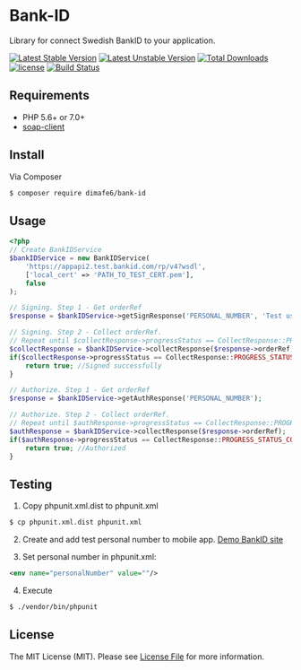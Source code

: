 Bank-ID
=======

Library for connect Swedish BankID to your application.

[![Latest Stable Version](https://poser.pugx.org/dimafe6/bank-id/v/stable)](https://packagist.org/packages/dimafe6/bank-id)
[![Latest Unstable Version](https://poser.pugx.org/dimafe6/bank-id/v/unstable)](https://packagist.org/packages/dimafe6/bank-id)
[![Total Downloads](https://poser.pugx.org/dimafe6/bank-id/downloads)](https://packagist.org/packages/dimafe6/bank-id)
[![license](https://img.shields.io/github/license/mashape/apistatus.svg)](LICENSE.md)
[![Build Status](https://travis-ci.org/dimafe6/bank-id.svg?branch=dev)](https://travis-ci.org/dimafe6/bank-id)

## Requirements

* PHP 5.6+ or 7.0+
* [soap-client](http://php.net/manual/ru/class.soapclient.php)

## Install

Via Composer

``` bash
$ composer require dimafe6/bank-id
```

## Usage

```php
<?php
// Create BankIDService
$bankIDService = new BankIDService(
    'https://appapi2.test.bankid.com/rp/v4?wsdl',
    ['local_cert' => 'PATH_TO_TEST_CERT.pem'],
    false
);

// Signing. Step 1 - Get orderRef
$response = $bankIDService->getSignResponse('PERSONAL_NUMBER', 'Test user data');

// Signing. Step 2 - Collect orderRef. 
// Repeat until $collectResponse->progressStatus == CollectResponse::PROGRESS_STATUS_COMPLETE
$collectResponse = $bankIDService->collectResponse($response->orderRef);
if($collectResponse->progressStatus == CollectResponse::PROGRESS_STATUS_COMPLETE) {
    return true; //Signed successfully
}

// Authorize. Step 1 - Get orderRef
$response = $bankIDService->getAuthResponse('PERSONAL_NUMBER');

// Authorize. Step 2 - Collect orderRef. 
// Repeat until $authResponse->progressStatus == CollectResponse::PROGRESS_STATUS_COMPLETE
$authResponse = $bankIDService->collectResponse($response->orderRef);
if($authResponse->progressStatus == CollectResponse::PROGRESS_STATUS_COMPLETE) {
    return true; //Authorized
}
```

## Testing

1. Copy phpunit.xml.dist to phpunit.xml
``` bash
$ cp phpunit.xml.dist phpunit.xml
```

2. Create and add test personal number to mobile app. [Demo BankID site](https://demo.bankid.com)

3. Set personal number in phpunit.xml:

``` xml
<env name="personalNumber" value=""/>
```

4. Execute

``` bash
$ ./vendor/bin/phpunit
```

## License

The MIT License (MIT). Please see [License File](LICENSE.md) for more information.
